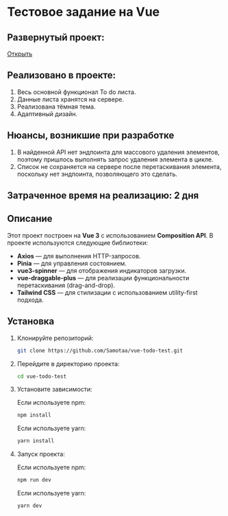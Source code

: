 # Тестовое задание на Vue

## Развернутый проект: 

[Открыть](https://samotaa.github.io/vue-todo-test/)

## Реализовано в проекте:

1. Весь основной функционал To do листа.
2. Данные листа хранятся на сервере.
3. Реализована тёмная тема.
4. Адаптивный дизайн.

## Нюансы, возникшие при разработке

1. В найденной API нет эндпоинта для массового удаления элементов, поэтому пришлось выполнять запрос удаления элемента в цикле.
2. Список не сохраняется на сервере после перетаскивания элемента, поскольку нет эндпоинта, позволяющего это сделать.

## Затраченное время на реализацию: 2 дня

## Описание

Этот проект построен на **Vue 3** с использованием **Composition API**. В проекте используются следующие библиотеки:

- **Axios** — для выполнения HTTP-запросов.
- **Pinia** — для управления состоянием.
- **vue3-spinner** — для отображения индикаторов загрузки.
- **vue-draggable-plus** — для реализации функциональности перетаскивания (drag-and-drop).
- **Tailwind CSS** — для стилизации с использованием utility-first подхода.

## Установка

1. Клонируйте репозиторий:

    ```bash
    git clone https://github.com/Samotaa/vue-todo-test.git
    ```

2. Перейдите в директорию проекта:

    ```bash
    cd vue-todo-test
    ```

3. Установите зависимости:

    Если используете npm:
    ```bash
    npm install
    ```

    Если используете yarn:
    ```bash
    yarn install
    ```

4. Запуск проекта:

    Если используете npm:
    ```bash
    npm run dev
    ```

    Если используете yarn:
    ```bash
    yarn dev
    ```
